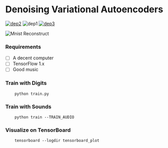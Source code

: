 # Denoising Variational Autoencoders

[![dep2](https://img.shields.io/badge/TensorFlow-1.x%2B-orange.svg)](https://www.tensorflow.org/)
![dep1](https://img.shields.io/badge/Status-Demo-brightgreen.svg)
[![dep3](https://img.shields.io/badge/Cisco-Emerge--AI--Team-yellow.svg)](http://emerge.cisco.com)

![Mnist Reconstruct](https://github.com/ciscoemerge/denoising-VAEs/blob/master/images/denoise-MNIST.png)

### Requirements
* [ ] A decent computer
* [ ] TensorFlow 1.x
* [ ] Good music

### Train with Digits
        python train.py

### Train with Sounds
        python train --TRAIN_AUDIO

### Visualize on TensorBoard
        tensorboard --logdir tensorboard_plot
